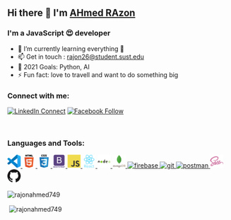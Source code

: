 ## Hi there 👋 I'm  <a href="https://rajons.netlify.app/" target="_blank">AHmed RAzon </a>

### I'm a JavaScript 😍 developer 
- 🌱 I’m currently learning everything 🤣 <br>
- 📫 Get in touch : <a href = "mailto: rajon26@student.sust.edu">rajon26@student.sust.edu</a> <br>
- 🥅 2021 Goals: Python, AI <br>
- ⚡ Fun fact: love to travell and want to do something big


### Connect with me:

[![LinkedIn Connect](https://img.shields.io/badge/%20-Connect-black?color=14171A&labelColor=212121&logo=linkedin&logoColor=ffffff)](https://www.linkedin.com/in/rajon749/) 
[![Facebook Follow](https://img.shields.io/badge/%20-Follow-black?color=14171A&labelColor=1976d2&logo=facebook&logoColor=ffffff)](https://www.facebook.com/razon.hossain.338/) 

<br />

### Languages and Tools:

<p align="left"> <a href="https://ahmed-rajon.web.app/" target="_blank"> <img src="https://raw.githubusercontent.com/github/explore/80688e429a7d4ef2fca1e82350fe8e3517d3494d/topics/visual-studio-code/visual-studio-code.png" alt="Visual Studio Code" width="30" height="30"/> </a> <a href="https://ahmed-rajon.web.app/" target="_blank"> <img src="https://raw.githubusercontent.com/devicons/devicon/master/icons/html5/html5-original-wordmark.svg" alt="html5" width="30" height="30"/> </a> <a href="https://ahmed-rajon.web.app/" target="_blank"> <img src="https://raw.githubusercontent.com/devicons/devicon/master/icons/css3/css3-original-wordmark.svg" alt="css3" width="30" height="30"/> </a><a href="https://ahmed-rajon.web.app/" target="_blank"> <img src="https://raw.githubusercontent.com/devicons/devicon/master/icons/bootstrap/bootstrap-plain-wordmark.svg" alt="bootstrap" width="30" height="30"/> </a> <a href="https://ahmed-rajon.web.app/t" target="_blank"> <img src="https://raw.githubusercontent.com/devicons/devicon/master/icons/javascript/javascript-original.svg" alt="javascript" width="30" height="30"/> </a> <a href="https://ahmed-rajon.web.app/" target="_blank"> <img src="https://raw.githubusercontent.com/devicons/devicon/master/icons/react/react-original-wordmark.svg" alt="react" width="30" height="30"/> </a>  <a href="https://ahmed-rajon.web.app/" target="_blank"> <img src="https://raw.githubusercontent.com/devicons/devicon/master/icons/nodejs/nodejs-original-wordmark.svg" alt="nodejs" width="30" height="30"/> </a> <a href="https://ahmed-rajon.web.app/" target="_blank"> <img src="https://raw.githubusercontent.com/devicons/devicon/master/icons/mongodb/mongodb-original-wordmark.svg" alt="mongodb" width="30" height="30"/> </a> <a href="https://ahmed-rajon.web.app/" target="_blank"> <img src="https://www.vectorlogo.zone/logos/firebase/firebase-icon.svg" alt="firebase" width="30" height="30"/> </a> <a href="https://ahmed-rajon.web.app/" target="_blank"> <img src="https://www.vectorlogo.zone/logos/git-scm/git-scm-icon.svg" alt="git" width="30" height="30"/> </a>    <a href="https://ahmed-rajon.web.app/" target="_blank"> <img src="https://www.vectorlogo.zone/logos/getpostman/getpostman-icon.svg" alt="postman" width="30" height="30"/> </a>  <a href="https://ahmed-rajon.web.app/" target="_blank"> <img src="https://raw.githubusercontent.com/devicons/devicon/master/icons/sass/sass-original.svg" alt="sass" width="30" height="30"/> </a>  <a href="https://ahmed-rajon.web.app/" target="_blank"> <img src="https://raw.githubusercontent.com/github/explore/78df643247d429f6cc873026c0622819ad797942/topics/github/github.png" alt="Github" width="30" height="30"/> </a> </p>

<p><img align="center" src="https://github-readme-stats.vercel.app/api/top-langs?username=rajonahmed749&show_icons=true&locale=en&layout=compact" alt="rajonahmed749" /></p>

<p>&nbsp;<img align="center" src="https://github-readme-stats.vercel.app/api?username=rajonahmed749&show_icons=true&locale=en" alt="rajonahmed749" /></p>


